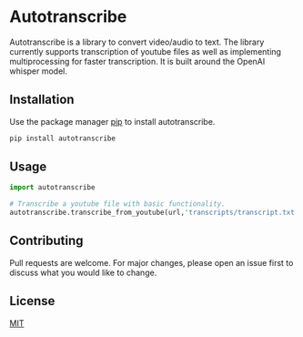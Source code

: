 # Autotranscribe

Autotranscribe is a library to convert video/audio to text. The library currently supports transcription of youtube files as well as implementing multiprocessing for faster transcription. It is built around the OpenAI whisper model.

## Installation

Use the package manager [pip](https://pip.pypa.io/en/stable/) to install autotranscribe.

```bash
pip install autotranscribe
```

## Usage

```python
import autotranscribe

# Transcribe a youtube file with basic functionality.
autotranscribe.transcribe_from_youtube(url,'transcripts/transcript.txt', multiproc = True)
```

## Contributing

Pull requests are welcome. For major changes, please open an issue first
to discuss what you would like to change.

## License

[MIT](https://choosealicense.com/licenses/mit/)
